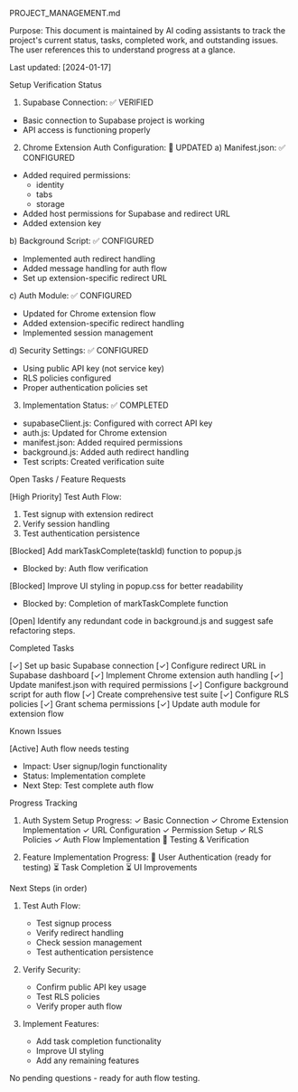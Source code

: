 PROJECT_MANAGEMENT.md

Purpose: This document is maintained by AI coding assistants to track the project's current status, tasks, completed work, and outstanding issues. The user references this to understand progress at a glance.

Last updated: [2024-01-17]

Setup Verification Status

1. Supabase Connection: ✅ VERIFIED
- Basic connection to Supabase project is working
- API access is functioning properly

2. Chrome Extension Auth Configuration: 🔄 UPDATED
a) Manifest.json: ✅ CONFIGURED
- Added required permissions:
  * identity
  * tabs
  * storage
- Added host permissions for Supabase and redirect URL
- Added extension key

b) Background Script: ✅ CONFIGURED
- Implemented auth redirect handling
- Added message handling for auth flow
- Set up extension-specific redirect URL

c) Auth Module: ✅ CONFIGURED
- Updated for Chrome extension flow
- Added extension-specific redirect handling
- Implemented session management

d) Security Settings: ✅ CONFIGURED
- Using public API key (not service key)
- RLS policies configured
- Proper authentication policies set

3. Implementation Status: ✅ COMPLETED
- supabaseClient.js: Configured with correct API key
- auth.js: Updated for Chrome extension
- manifest.json: Added required permissions
- background.js: Added auth redirect handling
- Test scripts: Created verification suite

Open Tasks / Feature Requests

[High Priority] Test Auth Flow:
1. Test signup with extension redirect
2. Verify session handling
3. Test authentication persistence

[Blocked] Add markTaskComplete(taskId) function to popup.js
- Blocked by: Auth flow verification

[Blocked] Improve UI styling in popup.css for better readability
- Blocked by: Completion of markTaskComplete function

[Open] Identify any redundant code in background.js and suggest safe refactoring steps.

Completed Tasks

[✓] Set up basic Supabase connection
[✓] Configure redirect URL in Supabase dashboard
[✓] Implement Chrome extension auth handling
[✓] Update manifest.json with required permissions
[✓] Configure background script for auth flow
[✓] Create comprehensive test suite
[✓] Configure RLS policies
[✓] Grant schema permissions
[✓] Update auth module for extension flow

Known Issues

[Active] Auth flow needs testing
- Impact: User signup/login functionality
- Status: Implementation complete
- Next Step: Test complete auth flow

Progress Tracking

1. Auth System Setup Progress:
   ✓ Basic Connection
   ✓ Chrome Extension Implementation
   ✓ URL Configuration
   ✓ Permission Setup
   ✓ RLS Policies
   ✓ Auth Flow Implementation
   🔄 Testing & Verification

2. Feature Implementation Progress:
   🔄 User Authentication (ready for testing)
   ⏳ Task Completion
   ⏳ UI Improvements

Next Steps (in order)

1. Test Auth Flow:
   - Test signup process
   - Verify redirect handling
   - Check session management
   - Test authentication persistence

2. Verify Security:
   - Confirm public API key usage
   - Test RLS policies
   - Verify proper auth flow

3. Implement Features:
   - Add task completion functionality
   - Improve UI styling
   - Add any remaining features

No pending questions - ready for auth flow testing.
